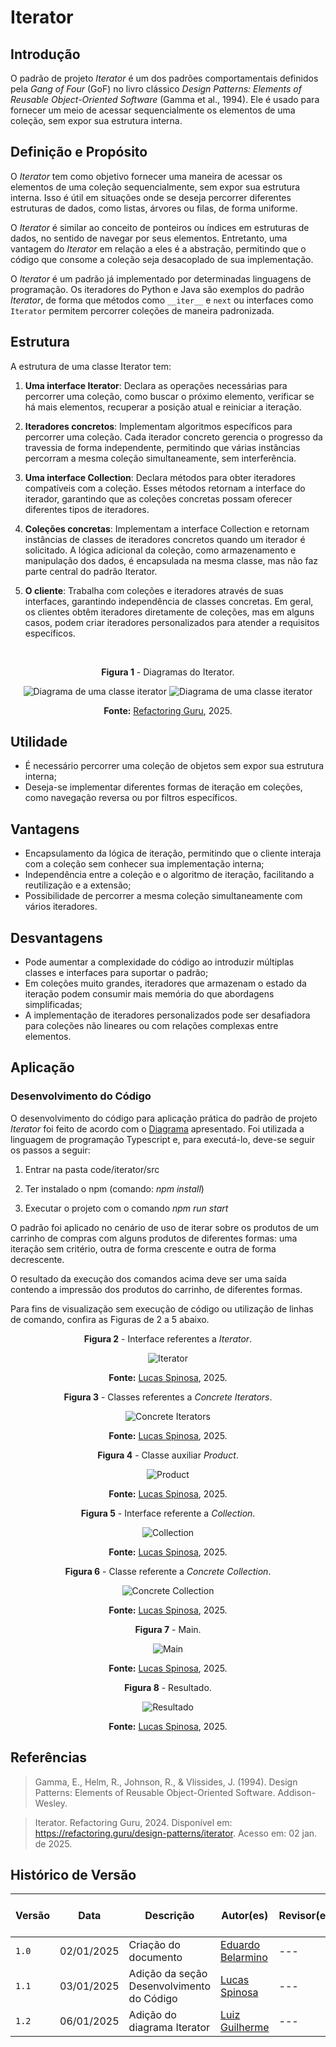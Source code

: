 # Iterator

## Introdução

O padrão de projeto *Iterator* é um dos padrões comportamentais definidos pela *Gang of Four* (GoF) no livro clássico *Design Patterns: Elements of Reusable Object-Oriented Software* (Gamma et al., 1994). Ele é usado para fornecer um meio de acessar sequencialmente os elementos de uma coleção, sem expor sua estrutura interna.

## Definição e Propósito

O *Iterator* tem como objetivo fornecer uma maneira de acessar os elementos de uma coleção sequencialmente, sem expor sua estrutura interna. Isso é útil em situações onde se deseja percorrer diferentes estruturas de dados, como listas, árvores ou filas, de forma uniforme.

O *Iterator* é similar ao conceito de ponteiros ou índices em estruturas de dados, no sentido de navegar por seus elementos. Entretanto, uma vantagem do *Iterator* em relação a eles é a abstração, permitindo que o código que consome a coleção seja desacoplado de sua implementação.

O *Iterator* é um padrão já implementado por determinadas linguagens de programação. Os iteradores do Python e Java são exemplos do padrão *Iterator*, de forma que métodos como `__iter__` e `next` ou interfaces como `Iterator` permitem percorrer coleções de maneira padronizada.

## Estrutura

A estrutura de uma classe Iterator tem:

1. **Uma interface Iterator**: Declara as operações necessárias para percorrer uma coleção, como buscar o próximo elemento, verificar se há mais elementos, recuperar a posição atual e reiniciar a iteração.

2. **Iteradores concretos**: Implementam algoritmos específicos para percorrer uma coleção. Cada iterador concreto gerencia o progresso da travessia de forma independente, permitindo que várias instâncias percorram a mesma coleção simultaneamente, sem interferência.

3. **Uma interface Collection**: Declara métodos para obter iteradores compatíveis com a coleção. Esses métodos retornam a interface do iterador, garantindo que as coleções concretas possam oferecer diferentes tipos de iteradores.

4. **Coleções concretas**: Implementam a interface Collection e retornam instâncias de classes de iteradores concretos quando um iterador é solicitado. A lógica adicional da coleção, como armazenamento e manipulação dos dados, é encapsulada na mesma classe, mas não faz parte central do padrão Iterator.

5. **O cliente**: Trabalha com coleções e iteradores através de suas interfaces, garantindo independência de classes concretas. Em geral, os clientes obtêm iteradores diretamente de coleções, mas em alguns casos, podem criar iteradores personalizados para atender a requisitos específicos.

<br>
<center>
<figcaption> 

**Figura 1** - Diagramas do Iterator.

</figcaption>

![Diagrama de uma classe iterator](../Images/diagrama-iterator.png)
![Diagrama de uma classe iterator](../Images/iterator/diagrama-iterator.png)

<figcaption>

**Fonte:** <a href="https://refactoring.guru/design-patterns/iterator" target="_blank">Refactoring Guru</a>, 2025.

</figcaption>
</center>

## Utilidade

- É necessário percorrer uma coleção de objetos sem expor sua estrutura interna;
- Deseja-se implementar diferentes formas de iteração em coleções, como navegação reversa ou por filtros específicos.

## Vantagens

- Encapsulamento da lógica de iteração, permitindo que o cliente interaja com a coleção sem conhecer sua implementação interna;
- Independência entre a coleção e o algoritmo de iteração, facilitando a reutilização e a extensão;
- Possibilidade de percorrer a mesma coleção simultaneamente com vários iteradores.

## Desvantagens

- Pode aumentar a complexidade do código ao introduzir múltiplas classes e interfaces para suportar o padrão;
- Em coleções muito grandes, iteradores que armazenam o estado da iteração podem consumir mais memória do que abordagens simplificadas;
- A implementação de iteradores personalizados pode ser desafiadora para coleções não lineares ou com relações complexas entre elementos.

## Aplicação

### Desenvolvimento do Código

O desenvolvimento do código para aplicação prática do padrão de projeto *Iterator* foi feito de acordo com o [Diagrama](#elaboração-do-diagrama) apresentado. Foi utilizada a linguagem de programação Typescript e, para executá-lo, deve-se seguir os passos a seguir:

1. Entrar na pasta code/iterator/src

2. Ter instalado o npm (comando: *npm install*)

3. Executar o projeto com o comando *npm run start*

O padrão foi aplicado no cenário de uso de iterar sobre os produtos de um carrinho de compras com alguns produtos de diferentes formas: uma iteração sem critério, outra de forma crescente e outra de forma decrescente.

O resultado da execução dos comandos acima deve ser uma saída contendo a impressão dos produtos do carrinho, de diferentes formas.

Para fins de visualização sem execução de código ou utilização de linhas de comando, confira as Figuras de 2 a 5 abaixo.

<center>
<figcaption> 

**Figura 2** - Interface referentes a *Iterator*.

</figcaption>

![Iterator](../Images/iterator/iterator.png)

<figcaption>

**Fonte:** <a href="https://github.com/LucasSpinosa" target="_blank">Lucas Spinosa</a>, 2025.

</figcaption>
</center>

<center>
<figcaption> 

**Figura 3** - Classes referentes a *Concrete Iterators*.

</figcaption>

![Concrete Iterators](../Images/iterator/concreteIterators.jpg)

<figcaption>

**Fonte:** <a href="https://github.com/LucasSpinosa" target="_blank">Lucas Spinosa</a>, 2025.

</figcaption>
</center>

<center>
<figcaption> 

**Figura 4** - Classe auxiliar *Product*.

</figcaption>

![Product](../Images/iterator/product.png)

<figcaption>

**Fonte:** <a href="https://github.com/LucasSpinosa" target="_blank">Lucas Spinosa</a>, 2025.

</figcaption>
</center>

<center>
<figcaption> 

**Figura 5** - Interface referente a *Collection*.

</figcaption>

![Collection](../Images/iterator/collection.png)

<figcaption>

**Fonte:** <a href="https://github.com/LucasSpinosa" target="_blank">Lucas Spinosa</a>, 2025.

</figcaption>
</center>

<center>
<figcaption> 

**Figura 6** - Classe referente a *Concrete Collection*.

</figcaption>

![Concrete Collection](../Images/iterator/concreteCollection.png)

<figcaption>

**Fonte:** <a href="https://github.com/LucasSpinosa" target="_blank">Lucas Spinosa</a>, 2025.

</figcaption>
</center>

<center>
<figcaption> 

**Figura 7** - Main.

</figcaption>

![Main](../Images/iterator/main.png)

<figcaption>

**Fonte:** <a href="https://github.com/LucasSpinosa" target="_blank">Lucas Spinosa</a>, 2025.

</figcaption>
</center>

<center>
<figcaption> 

**Figura 8** - Resultado.

</figcaption>

![Resultado](../Images/iterator/resultado.png)

<figcaption>

**Fonte:** <a href="https://github.com/LucasSpinosa" target="_blank">Lucas Spinosa</a>, 2025.

</figcaption>
</center>

## Referências

> Gamma, E., Helm, R., Johnson, R., & Vlissides, J. (1994). Design Patterns: Elements of Reusable Object-Oriented Software. Addison-Wesley.

> Iterator. Refactoring Guru, 2024. Disponível em: <https://refactoring.guru/design-patterns/iterator>. Acesso em: 02 jan. de 2025.

## Histórico de Versão

| Versão | Data       | Descrição            | Autor(es)                                        | Revisor(es) | Resultado da Revisão |
| ------ | ---------- | -------------------- | ------------------------------------------------ | ----------- | -------------------- |
| `1.0`  | 02/01/2025 | Criação do documento | [Eduardo Belarmino](https://github.com/eduard0803) | --- | --- |
| `1.1`  | 03/01/2025 | Adição da seção Desenvolvimento do Código | [Lucas Spinosa](https://github.com/LucasSpinosa) | --- | --- |
| `1.2`  | 06/01/2025 | Adição do diagrama Iterator | [Luiz Guilherme](https://github.com/LuizPettengill) | --- | --- |